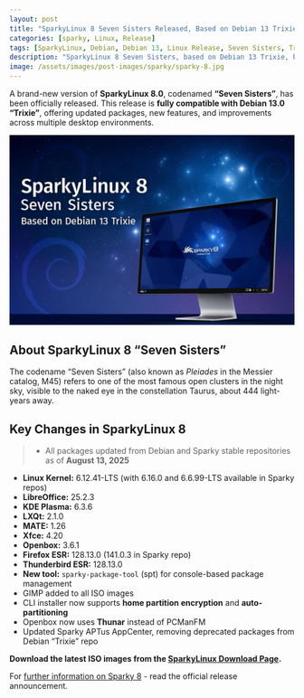 ```yaml
---
layout: post
title: "SparkyLinux 8 Seven Sisters Released, Based on Debian 13 Trixie"
categories: [sparky, Linux, Release]
tags: [SparkyLinux, Debian, Debian 13, Linux Release, Seven Sisters, Trixie]
description: "SparkyLinux 8 Seven Sisters, based on Debian 13 Trixie, brings updated packages, new features, and desktop environments. Download now."
image: /assets/images/post-images/sparky/sparky-8.jpg
---
```


A brand-new version of **SparkyLinux 8.0**, codenamed **“Seven Sisters”**, has been officially released. This release is **fully compatible with Debian 13.0 “Trixie”**, offering updated packages, new features, and improvements across multiple desktop environments.

![Sparky Linux 8 featured image](/assets/images/post-images/sparky/sparky-8.jpg)

## About SparkyLinux 8 “Seven Sisters”
The codename “Seven Sisters” (also known as *Pleiades* in the Messier catalog, M45) refers to one of the most famous open clusters in the night sky, visible to the naked eye in the constellation Taurus, about 444 light-years away.

## Key Changes in SparkyLinux 8

> - All packages updated from Debian and Sparky stable repositories as of **August 13, 2025**
- **Linux Kernel:** 6.12.41-LTS (with 6.16.0 and 6.6.99-LTS available in Sparky repos)
- **LibreOffice:** 25.2.3
- **KDE Plasma:** 6.3.6
- **LXQt:** 2.1.0
- **MATE:** 1.26
- **Xfce:** 4.20
- **Openbox:** 3.6.1
- **Firefox ESR:** 128.13.0 (141.0.3 in Sparky repo)
- **Thunderbird ESR:** 128.13.0
- **New tool:** `sparky-package-tool` (spt) for console-based package management
- GIMP added to all ISO images
- CLI installer now supports **home partition encryption** and **auto-partitioning**
- Openbox now uses **Thunar** instead of PCManFM
- Updated Sparky APTus AppCenter, removing deprecated packages from Debian “Trixie” repo

**Download the latest ISO images from the [SparkyLinux Download Page](https://sparkylinux.org/download/).**

For [further information on Sparky 8](https://sparkylinux.org/sparky-8-0/) - read the official release announcement.